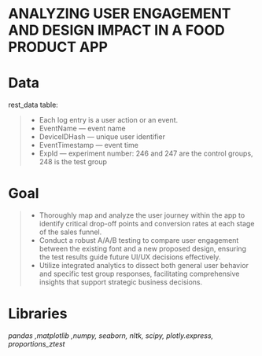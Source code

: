 # ANALYZING USER ENGAGEMENT AND DESIGN IMPACT IN A FOOD PRODUCT APP
# Data
rest_data table:
> - Each log entry is a user action or an event.
> - EventName — event name
> - DeviceIDHash — unique user identifier
> - EventTimestamp — event time
> - ExpId — experiment number: 246 and 247 are the control groups, 248 is the test group

# Goal
> - Thoroughly map and analyze the user journey within the app to identify critical drop-off points and conversion rates at each stage of the sales funnel.
> - Conduct a robust A/A/B testing to compare user engagement between the existing font and a new proposed design, ensuring the test results guide future UI/UX decisions effectively.
> - Utilize integrated analytics to dissect both general user behavior and specific test group responses, facilitating comprehensive insights that support strategic business decisions.

# Libraries
*pandas ,matplotlib ,numpy, seaborn, nltk, scipy, plotly.express, proportions_ztest*
